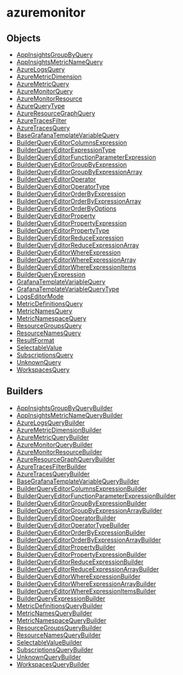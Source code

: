 # <span class="badge package-variant-dataquery"></span> azuremonitor

## Objects

 * <span class="badge object-type-class"></span> [AppInsightsGroupByQuery](./object-AppInsightsGroupByQuery.md)
 * <span class="badge object-type-class"></span> [AppInsightsMetricNameQuery](./object-AppInsightsMetricNameQuery.md)
 * <span class="badge object-type-class"></span> [AzureLogsQuery](./object-AzureLogsQuery.md)
 * <span class="badge object-type-class"></span> [AzureMetricDimension](./object-AzureMetricDimension.md)
 * <span class="badge object-type-class"></span> [AzureMetricQuery](./object-AzureMetricQuery.md)
 * <span class="badge object-type-class"></span> [AzureMonitorQuery](./object-AzureMonitorQuery.md)
 * <span class="badge object-type-class"></span> [AzureMonitorResource](./object-AzureMonitorResource.md)
 * <span class="badge object-type-enum"></span> [AzureQueryType](./object-AzureQueryType.md)
 * <span class="badge object-type-class"></span> [AzureResourceGraphQuery](./object-AzureResourceGraphQuery.md)
 * <span class="badge object-type-class"></span> [AzureTracesFilter](./object-AzureTracesFilter.md)
 * <span class="badge object-type-class"></span> [AzureTracesQuery](./object-AzureTracesQuery.md)
 * <span class="badge object-type-class"></span> [BaseGrafanaTemplateVariableQuery](./object-BaseGrafanaTemplateVariableQuery.md)
 * <span class="badge object-type-class"></span> [BuilderQueryEditorColumnsExpression](./object-BuilderQueryEditorColumnsExpression.md)
 * <span class="badge object-type-enum"></span> [BuilderQueryEditorExpressionType](./object-BuilderQueryEditorExpressionType.md)
 * <span class="badge object-type-class"></span> [BuilderQueryEditorFunctionParameterExpression](./object-BuilderQueryEditorFunctionParameterExpression.md)
 * <span class="badge object-type-class"></span> [BuilderQueryEditorGroupByExpression](./object-BuilderQueryEditorGroupByExpression.md)
 * <span class="badge object-type-class"></span> [BuilderQueryEditorGroupByExpressionArray](./object-BuilderQueryEditorGroupByExpressionArray.md)
 * <span class="badge object-type-class"></span> [BuilderQueryEditorOperator](./object-BuilderQueryEditorOperator.md)
 * <span class="badge object-type-class"></span> [BuilderQueryEditorOperatorType](./object-BuilderQueryEditorOperatorType.md)
 * <span class="badge object-type-class"></span> [BuilderQueryEditorOrderByExpression](./object-BuilderQueryEditorOrderByExpression.md)
 * <span class="badge object-type-class"></span> [BuilderQueryEditorOrderByExpressionArray](./object-BuilderQueryEditorOrderByExpressionArray.md)
 * <span class="badge object-type-enum"></span> [BuilderQueryEditorOrderByOptions](./object-BuilderQueryEditorOrderByOptions.md)
 * <span class="badge object-type-class"></span> [BuilderQueryEditorProperty](./object-BuilderQueryEditorProperty.md)
 * <span class="badge object-type-class"></span> [BuilderQueryEditorPropertyExpression](./object-BuilderQueryEditorPropertyExpression.md)
 * <span class="badge object-type-enum"></span> [BuilderQueryEditorPropertyType](./object-BuilderQueryEditorPropertyType.md)
 * <span class="badge object-type-class"></span> [BuilderQueryEditorReduceExpression](./object-BuilderQueryEditorReduceExpression.md)
 * <span class="badge object-type-class"></span> [BuilderQueryEditorReduceExpressionArray](./object-BuilderQueryEditorReduceExpressionArray.md)
 * <span class="badge object-type-class"></span> [BuilderQueryEditorWhereExpression](./object-BuilderQueryEditorWhereExpression.md)
 * <span class="badge object-type-class"></span> [BuilderQueryEditorWhereExpressionArray](./object-BuilderQueryEditorWhereExpressionArray.md)
 * <span class="badge object-type-class"></span> [BuilderQueryEditorWhereExpressionItems](./object-BuilderQueryEditorWhereExpressionItems.md)
 * <span class="badge object-type-class"></span> [BuilderQueryExpression](./object-BuilderQueryExpression.md)
 * <span class="badge object-type-class"></span> [GrafanaTemplateVariableQuery](./object-GrafanaTemplateVariableQuery.md)
 * <span class="badge object-type-enum"></span> [GrafanaTemplateVariableQueryType](./object-GrafanaTemplateVariableQueryType.md)
 * <span class="badge object-type-enum"></span> [LogsEditorMode](./object-LogsEditorMode.md)
 * <span class="badge object-type-class"></span> [MetricDefinitionsQuery](./object-MetricDefinitionsQuery.md)
 * <span class="badge object-type-class"></span> [MetricNamesQuery](./object-MetricNamesQuery.md)
 * <span class="badge object-type-class"></span> [MetricNamespaceQuery](./object-MetricNamespaceQuery.md)
 * <span class="badge object-type-class"></span> [ResourceGroupsQuery](./object-ResourceGroupsQuery.md)
 * <span class="badge object-type-class"></span> [ResourceNamesQuery](./object-ResourceNamesQuery.md)
 * <span class="badge object-type-enum"></span> [ResultFormat](./object-ResultFormat.md)
 * <span class="badge object-type-class"></span> [SelectableValue](./object-SelectableValue.md)
 * <span class="badge object-type-class"></span> [SubscriptionsQuery](./object-SubscriptionsQuery.md)
 * <span class="badge object-type-class"></span> [UnknownQuery](./object-UnknownQuery.md)
 * <span class="badge object-type-class"></span> [WorkspacesQuery](./object-WorkspacesQuery.md)
## Builders

 * <span class="badge builder"></span> [AppInsightsGroupByQueryBuilder](./builder-AppInsightsGroupByQueryBuilder.md)
 * <span class="badge builder"></span> [AppInsightsMetricNameQueryBuilder](./builder-AppInsightsMetricNameQueryBuilder.md)
 * <span class="badge builder"></span> [AzureLogsQueryBuilder](./builder-AzureLogsQueryBuilder.md)
 * <span class="badge builder"></span> [AzureMetricDimensionBuilder](./builder-AzureMetricDimensionBuilder.md)
 * <span class="badge builder"></span> [AzureMetricQueryBuilder](./builder-AzureMetricQueryBuilder.md)
 * <span class="badge builder"></span> [AzureMonitorQueryBuilder](./builder-AzureMonitorQueryBuilder.md)
 * <span class="badge builder"></span> [AzureMonitorResourceBuilder](./builder-AzureMonitorResourceBuilder.md)
 * <span class="badge builder"></span> [AzureResourceGraphQueryBuilder](./builder-AzureResourceGraphQueryBuilder.md)
 * <span class="badge builder"></span> [AzureTracesFilterBuilder](./builder-AzureTracesFilterBuilder.md)
 * <span class="badge builder"></span> [AzureTracesQueryBuilder](./builder-AzureTracesQueryBuilder.md)
 * <span class="badge builder"></span> [BaseGrafanaTemplateVariableQueryBuilder](./builder-BaseGrafanaTemplateVariableQueryBuilder.md)
 * <span class="badge builder"></span> [BuilderQueryEditorColumnsExpressionBuilder](./builder-BuilderQueryEditorColumnsExpressionBuilder.md)
 * <span class="badge builder"></span> [BuilderQueryEditorFunctionParameterExpressionBuilder](./builder-BuilderQueryEditorFunctionParameterExpressionBuilder.md)
 * <span class="badge builder"></span> [BuilderQueryEditorGroupByExpressionBuilder](./builder-BuilderQueryEditorGroupByExpressionBuilder.md)
 * <span class="badge builder"></span> [BuilderQueryEditorGroupByExpressionArrayBuilder](./builder-BuilderQueryEditorGroupByExpressionArrayBuilder.md)
 * <span class="badge builder"></span> [BuilderQueryEditorOperatorBuilder](./builder-BuilderQueryEditorOperatorBuilder.md)
 * <span class="badge builder"></span> [BuilderQueryEditorOperatorTypeBuilder](./builder-BuilderQueryEditorOperatorTypeBuilder.md)
 * <span class="badge builder"></span> [BuilderQueryEditorOrderByExpressionBuilder](./builder-BuilderQueryEditorOrderByExpressionBuilder.md)
 * <span class="badge builder"></span> [BuilderQueryEditorOrderByExpressionArrayBuilder](./builder-BuilderQueryEditorOrderByExpressionArrayBuilder.md)
 * <span class="badge builder"></span> [BuilderQueryEditorPropertyBuilder](./builder-BuilderQueryEditorPropertyBuilder.md)
 * <span class="badge builder"></span> [BuilderQueryEditorPropertyExpressionBuilder](./builder-BuilderQueryEditorPropertyExpressionBuilder.md)
 * <span class="badge builder"></span> [BuilderQueryEditorReduceExpressionBuilder](./builder-BuilderQueryEditorReduceExpressionBuilder.md)
 * <span class="badge builder"></span> [BuilderQueryEditorReduceExpressionArrayBuilder](./builder-BuilderQueryEditorReduceExpressionArrayBuilder.md)
 * <span class="badge builder"></span> [BuilderQueryEditorWhereExpressionBuilder](./builder-BuilderQueryEditorWhereExpressionBuilder.md)
 * <span class="badge builder"></span> [BuilderQueryEditorWhereExpressionArrayBuilder](./builder-BuilderQueryEditorWhereExpressionArrayBuilder.md)
 * <span class="badge builder"></span> [BuilderQueryEditorWhereExpressionItemsBuilder](./builder-BuilderQueryEditorWhereExpressionItemsBuilder.md)
 * <span class="badge builder"></span> [BuilderQueryExpressionBuilder](./builder-BuilderQueryExpressionBuilder.md)
 * <span class="badge builder"></span> [MetricDefinitionsQueryBuilder](./builder-MetricDefinitionsQueryBuilder.md)
 * <span class="badge builder"></span> [MetricNamesQueryBuilder](./builder-MetricNamesQueryBuilder.md)
 * <span class="badge builder"></span> [MetricNamespaceQueryBuilder](./builder-MetricNamespaceQueryBuilder.md)
 * <span class="badge builder"></span> [ResourceGroupsQueryBuilder](./builder-ResourceGroupsQueryBuilder.md)
 * <span class="badge builder"></span> [ResourceNamesQueryBuilder](./builder-ResourceNamesQueryBuilder.md)
 * <span class="badge builder"></span> [SelectableValueBuilder](./builder-SelectableValueBuilder.md)
 * <span class="badge builder"></span> [SubscriptionsQueryBuilder](./builder-SubscriptionsQueryBuilder.md)
 * <span class="badge builder"></span> [UnknownQueryBuilder](./builder-UnknownQueryBuilder.md)
 * <span class="badge builder"></span> [WorkspacesQueryBuilder](./builder-WorkspacesQueryBuilder.md)
